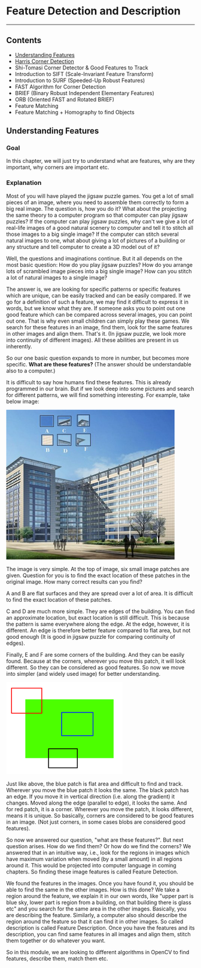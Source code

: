 # Feature Detection and Description

----

## Contents

- [Understanding Features](#Understanding-Features)  
- [Harris Corner Detection](harris-corner-detection)
- Shi-Tomasi Corner Detector & Good Features to Track
- Introduction to SIFT (Scale-Invariant Feature Transform)
- Introduction to SURF (Speeded-Up Robust Features)
- FAST Algorithm for Corner Detection
- BRIEF (Binary Robust Independent Elementary Features)
- ORB (Oriented FAST and Rotated BRIEF)
- Feature Matching
- Feature Matching + Homography to find Objects

## Understanding Features 

### Goal 

In this chapter, we will just try to understand what are features, why are they important, why corners are important etc.

### Explanation

Most of you will have played the jigsaw puzzle games. You get a lot of small pieces of an image, where you need to assemble them correctly to form a big real image. The question is, how you do it? What about the projecting the same theory to a computer program so that computer can play jigsaw puzzles? If the computer can play jigsaw puzzles, why can't we give a lot of real-life images of a good natural scenery to computer and tell it to stitch all those images to a big single image? If the computer can stitch several natural images to one, what about giving a lot of pictures of a building or any structure and tell computer to create a 3D model out of it?

Well, the questions and imaginations continue. But it all depends on the most basic question: How do you play jigsaw puzzles? How do you arrange lots of scrambled image pieces into a big single image? How can you stitch a lot of natural images to a single image?

The answer is, we are looking for specific patterns or specific features which are unique, can be easily tracked and can be easily compared. If we go for a definition of such a feature, we may find it difficult to express it in words, but we know what they are. If someone asks you to point out one good feature which can be compared across several images, you can point out one. That is why even small children can simply play these games. We search for these features in an image, find them, look for the same features in other images and align them. That's it. (In jigsaw puzzle, we look more into continuity of different images). All these abilities are present in us inherently.

So our one basic question expands to more in number, but becomes more specific. **What are these features?** (The answer should be understandable also to a computer.)

It is difficult to say how humans find these features. This is already programmed in our brain. But if we look deep into some pictures and search for different patterns, we will find something interesting. For example, take below image:

![feature-building](data/feature-building.jpg)

The image is very simple. At the top of image, six small image patches are given. Question for you is to find the exact location of these patches in the original image. How many correct results can you find?

A and B are flat surfaces and they are spread over a lot of area. It is difficult to find the exact location of these patches.

C and D are much more simple. They are edges of the building. You can find an approximate location, but exact location is still difficult. This is because the pattern is same everywhere along the edge. At the edge, however, it is different. An edge is therefore better feature compared to flat area, but not good enough (It is good in jigsaw puzzle for comparing continuity of edges).

Finally, E and F are some corners of the building. And they can be easily found. Because at the corners, wherever you move this patch, it will look different. So they can be considered as good features. So now we move into simpler (and widely used image) for better understanding.

![feature-simple](data/feature-simple.png)

Just like above, the blue patch is flat area and difficult to find and track. Wherever you move the blue patch it looks the same. The black patch has an edge. If you move it in vertical direction (i.e. along the gradient) it changes. Moved along the edge (parallel to edge), it looks the same. And for red patch, it is a corner. Wherever you move the patch, it looks different, means it is unique. So basically, corners are considered to be good features in an image. (Not just corners, in some cases blobs are considered good features).

So now we answered our question, "what are these features?". But next question arises. How do we find them? Or how do we find the corners? We answered that in an intuitive way, i.e., look for the regions in images which have maximum variation when moved (by a small amount) in all regions around it. This would be projected into computer language in coming chapters. So finding these image features is called Feature Detection.

We found the features in the images. Once you have found it, you should be able to find the same in the other images. How is this done? We take a region around the feature, we explain it in our own words, like "upper part is blue sky, lower part is region from a building, on that building there is glass etc" and you search for the same area in the other images. Basically, you are describing the feature. Similarly, a computer also should describe the region around the feature so that it can find it in other images. So called description is called Feature Description. Once you have the features and its description, you can find same features in all images and align them, stitch them together or do whatever you want.

So in this module, we are looking to different algorithms in OpenCV to find features, describe them, match them etc.
